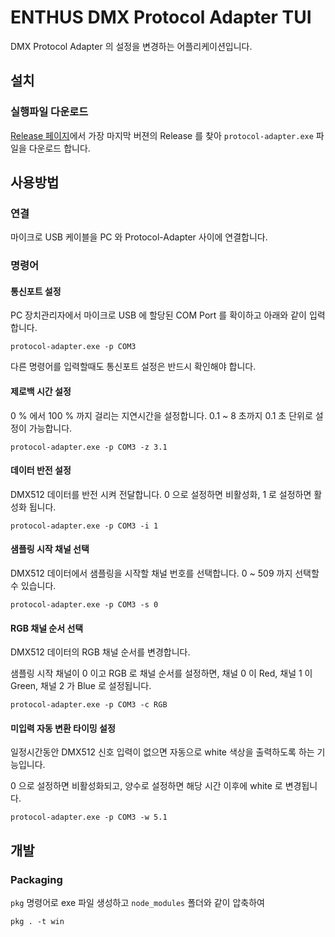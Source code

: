 # ENTHUS DMX Protocol Adapter TUI
DMX Protocol Adapter 의 설정을 변경하는 어플리케이션입니다.

## 설치
### 실행파일 다운로드
[Release 페이지](https://github.com/enthusapp/dmxProtocolAdapterTUI/releases)에서 가장 마지막 버젼의 Release 를 찾아 `protocol-adapter.exe` 파일을 다운로드 합니다.

## 사용방법
### 연결
마이크로 USB 케이블을 PC 와 Protocol-Adapter 사이에 연결합니다.

### 명령어
#### 통신포트 설정
PC 장치관리자에서 마이크로 USB 에 할당된 COM Port 를 확이하고 아래와 같이 입력합니다.

```
protocol-adapter.exe -p COM3
```

다른 명령어를 입력할때도 통신포트 설정은 반드시 확인해야 합니다.

#### 제로백 시간 설정
0 % 에서 100 % 까지 걸리는 지연시간을 설정합니다. 0.1 ~ 8 초까지 0.1 초 단위로 설정이 가능합니다.

```
protocol-adapter.exe -p COM3 -z 3.1
```

#### 데이터 반전 설정
DMX512 데이터를 반전 시켜 전달합니다. 0 으로 설정하면 비활성화, 1 로 설정하면 활성화 됩니다.

```
protocol-adapter.exe -p COM3 -i 1
```

#### 샘플링 시작 채널 선택
DMX512 데이터에서 샘플링을 시작할 채널 번호를 선택합니다. 0 ~ 509 까지 선택할수 있습니다.

```
protocol-adapter.exe -p COM3 -s 0
```

#### RGB 채널 순서 선택
DMX512 데이터의 RGB 채널 순서를 변경합니다.

샘플링 시작 채널이 0 이고 RGB 로 채널 순서를 설정하면, 채널 0 이 Red, 채널 1 이 Green, 채널 2 가 Blue 로 설정됩니다.

```
protocol-adapter.exe -p COM3 -c RGB
```

#### 미입력 자동 변환 타이밍 설정
일정시간동안 DMX512 신호 입력이 없으면 자동으로 white 색상을 출력하도록 하는 기능입니다.

0 으로 설정하면 비활성화되고, 양수로 설정하면 해당 시간 이후에 white 로 변경됩니다.

```
protocol-adapter.exe -p COM3 -w 5.1
```

## 개발
### Packaging
`pkg` 명령어로 exe 파일 생성하고 `node_modules` 폴더와 같이 압축하여 

```
pkg . -t win
```
